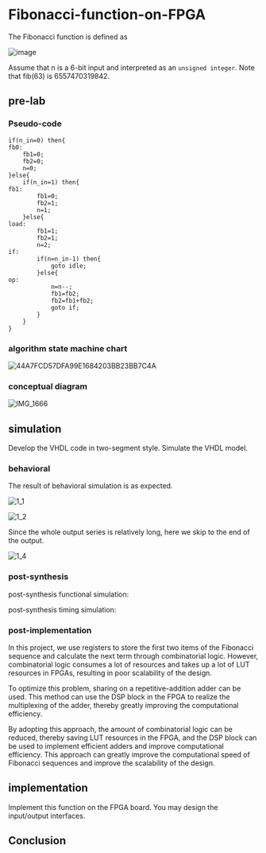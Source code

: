 # Fibonacci-function-on-FPGA

The Fibonacci function is defined as

![image](https://user-images.githubusercontent.com/117464811/232430447-f4d76269-09cf-4a13-9502-365223babefe.png)

Assume that n is a 6-bit input and interpreted as an `unsigned integer`. Note that fib(63) is 6557470319842.

## pre-lab

### Pseudo-code

```
if(n_in=0) then{
fb0:
	fb1=0;
	fb2=0;
	n=0;
}else{
	if(n_in=1) then{
fb1:
		fb1=0;
		fb2=1;
		n=1;
	}else{
load:
		fb1=1;
		fb2=1;
		n=2;
if:
		if(n=n_in-1) then{
			goto idle;
		}else{
op:
			n=n--;
			fb1=fb2;
			fb2=fb1+fb2;
			goto if;
		}
	}
}
```

### algorithm state machine chart

![44A7FCD57DFA99E1684203BB23BB7C4A](https://user-images.githubusercontent.com/117464811/234206363-bad93d54-f801-4605-a97b-8aa01d41358a.png)

### conceptual diagram

![IMG_1666](https://user-images.githubusercontent.com/117464811/234206439-7cca4a53-c7ef-4236-b004-e13699b15ae9.PNG)

## simulation

Develop the VHDL code in two-segment style. Simulate the VHDL model.

### behavioral

The result of behavioral simulation is as expected.

![1_1](https://github.com/HuaYuXiao/Fibonacci-function-on-FPGA/assets/117464811/85538985-adcd-4b3e-859e-f95e76e07021)

![1_2](https://github.com/HuaYuXiao/Fibonacci-function-on-FPGA/assets/117464811/c45a14d2-af28-469d-a2f6-058a5bf3d9b2)

Since the whole output series is relatively long, here we skip to the end of the output.

![1_4](https://github.com/HuaYuXiao/Fibonacci-function-on-FPGA/assets/117464811/c78b545d-62b8-4cbd-a64e-3f44f7baddec)

### post-synthesis

post-synthesis functional simulation:



post-synthesis timing simulation:




### post-implementation



In this project, we use registers to store the first two items of the Fibonacci sequence and calculate the next term through combinatorial logic. However, combinatorial logic consumes a lot of resources and takes up a lot of LUT resources in FPGAs, resulting in poor scalability of the design.

To optimize this problem, sharing on a repetitive-addition adder can be used. This method can use the DSP block in the FPGA to realize the multiplexing of the adder, thereby greatly improving the computational efficiency.

By adopting this approach, the amount of combinatorial logic can be reduced, thereby saving LUT resources in the FPGA, and the DSP block can be used to implement efficient adders and improve computational efficiency. This approach can greatly improve the computational speed of Fibonacci sequences and improve the scalability of the design.

## implementation

Implement this function on the FPGA board. You may design the input/output interfaces.

## Conclusion


